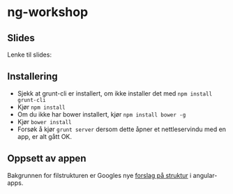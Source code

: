 ng-workshop
===========

## Slides

Lenke til slides: 

## Installering

* Sjekk at grunt-cli er installert, om ikke installer det med `npm install grunt-cli`
* Kjør `npm install`
* Om du ikke har bower installert, kjør `npm install bower -g`
* Kjør `bower install`
* Forsøk å kjør `grunt server` dersom dette åpner et nettleservindu med en app, er alt gått OK.


## Oppsett av appen

Bakgrunnen for filstrukturen er Googles nye [forslag på struktur](https://docs.google.com/document/d/1XXMvReO8-Awi1EZXAXS4PzDzdNvV6pGcuaF4Q9821Es/pub) i angular-apps.

